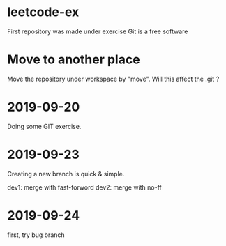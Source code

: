 # leetcode-ex
First repository was made under exercise
Git is a free software

# Move to another place
Move the repository under workspace by "move".
Will this affect the .git ?

# 2019-09-20
Doing some GIT exercise.

# 2019-09-23
Creating a new branch is quick & simple.

dev1: merge with fast-forword
dev2: merge with no-ff
# 2019-09-24
first, try bug branch
